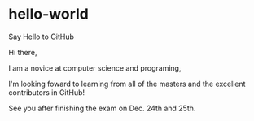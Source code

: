 # hello-world
Say Hello to GitHub

Hi there,

I am a novice at computer science and programing,

I'm looking foward to learning from all of the masters and the excellent contributors in GitHub!

See you after finishing the exam on Dec. 24th and 25th.
